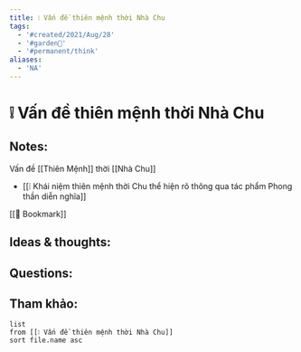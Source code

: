 ```yaml
---
title: ❕ Vấn đề thiên mệnh thời Nhà Chu
tags:
  - '#created/2021/Aug/28'
  - '#garden🏡'
  - '#permanent/think'
aliases:
  - 'NA'
---
```

# ❕ Vấn đề thiên mệnh thời Nhà Chu

## Notes:
Vấn đề [[Thiên Mệnh]] thời [[Nhà Chu]]
- [[❕ Khái niệm thiên mệnh thời Chu thể hiện rõ thông qua tác phẩm Phong thần diễn nghĩa]]


[[📑 Bookmark]]

## Ideas & thoughts:

## Questions:


## Tham khảo:
```dataview
list
from [[❕ Vấn đề thiên mệnh thời Nhà Chu]]
sort file.name asc
```